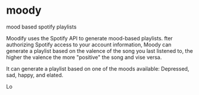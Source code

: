 # moody
mood based spotify playlists


Moodify uses the Spotify API to generate mood-based playlists. 
fter authorizing Spotify access to your account information, Moody can generate a playlist based on the valence of the song you last listened to, the higher the valence the more "positive" the song and vise versa. 



It can generate a playlist based on one of the moods available: Depressed, sad, happy, and elated.



Lo
